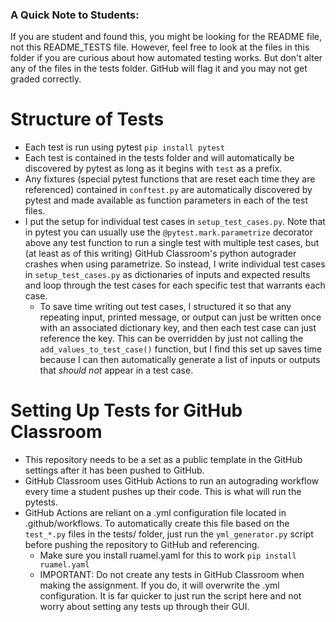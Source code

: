 ### A Quick Note to Students:
If you are student and found this, you might be looking for the README file, not this README_TESTS file. However, feel free to look at the files in this folder if you are curious about how automated testing works. But don't alter any of the files in the tests folder. GitHub will flag it and you may not get graded correctly.

# Structure of Tests
- Each test is run using pytest `pip install pytest`
- Each test is contained in the tests folder and will automatically be discovered
by pytest as long as it begins with `test` as a prefix.
- Any fixtures (special pytest functions that are reset each time they are referenced) contained in `conftest.py` are automatically discovered by pytest and made available as function parameters in each of the test files.
- I put the setup for individual test cases in `setup_test_cases.py`. Note that in pytest you can usually use the `@pytest.mark.parametrize` decorator above any test function to run a single test with multiple test cases, but (at least as of this writing) GitHub Classroom's python autograder crashes when using parametrize. So instead, I write individual test cases in `setup_test_cases.py` as dictionaries of inputs and expected results and loop through the test cases for each specific test that warrants each case.
    - To save time writing out test cases, I structured it so that any repeating input, printed message, or output can just be written once with an associated dictionary key, and then each test case can just reference the key. This can be overridden by just not calling the `add_values_to_test_case()` function, but I find this set up saves time because I can then automatically generate a list of inputs or outputs that *should not* appear in a test case.

# Setting Up Tests for GitHub Classroom
- This repository needs to be a set as a public template in the GitHub settings after it has been pushed to GitHub.
- GitHub Classroom uses GitHub Actions to run an autograding workflow every time a student pushes up their code. This is what will run the pytests.
- GitHub Actions are reliant on a .yml configuration file located in .github/workflows. To automatically create this file based on the `test_*.py` files in the tests/ folder, just run the `yml_generator.py` script before pushing the repository to GitHub and referencing.
    - Make sure you install ruamel.yaml for this to work `pip install ruamel.yaml`
    - IMPORTANT: Do not create any tests in GitHub Classroom when making the assignment. If you do, it will overwrite the .yml configuration. It is far quicker to just run the script here and not worry about setting any tests up through their GUI.



